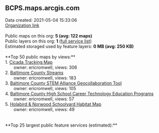 <h2>BCPS.maps.arcgis.com</h2> Data created: 2021-05-04 15:33:06 <br /><a target='new' href='https://BCPS.maps.arcgis.com'>Organization link</a><br /><br />Public maps on this org: <b>5 (avg: 122 maps)</b><br />Public layers on this org: <b>1 </b>(<a target='new' href='https://services.arcgis.com/8abwO7gL4phMFmfO/ArcGIS/rest/services'>full service list</a>)<br />Estimated storaged used by feature layers: <b>0 MB (avg: 250 KB)</b><br /><br />**Top 50 public maps by views:**<br />  1. <a target='new' href='https://www.arcgis.com/home/item.html?id=5f9f2038c24143c296b84873874134e7'>Cicada Tracking Map</a> <br />  &nbsp;&nbsp;&nbsp;&nbsp; &nbsp;&nbsp;owner: ericromwell, views: 306<br />  2. <a target='new' href='https://www.arcgis.com/home/item.html?id=87d2ea206be14df2ab09140b235eaced'>Baltimore County Streams</a> <br />  &nbsp;&nbsp;&nbsp;&nbsp; &nbsp;&nbsp;owner: ericromwell, views: 183<br />  3. <a target='new' href='https://www.arcgis.com/home/item.html?id=70e2de06964a45c9b796ca504133fee0'>Baltimore County STEM Alliance Geocollaboration Tool</a> <br />  &nbsp;&nbsp;&nbsp;&nbsp; &nbsp;&nbsp;owner: ericromwell, views: 105<br />  4. <a target='new' href='https://www.arcgis.com/home/item.html?id=9959f37d7c784a5cb2ef1ca4222a5987'>Baltimore County High School Career Technology Education Programs</a> <br />  &nbsp;&nbsp;&nbsp;&nbsp; &nbsp;&nbsp;owner: ericromwell, views: 57<br />  5. <a target='new' href='https://www.arcgis.com/home/item.html?id=a54a1587390c4996a34a7f33d32f75d2'>Holabird & Norwood Schoolyard Habitat Map</a> <br />  &nbsp;&nbsp;&nbsp;&nbsp; &nbsp;&nbsp;owner: ericromwell, views: 49<br /><br /><br />**Top 25 largest public feature services (estimated):**<br />